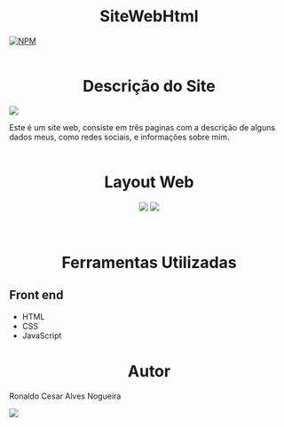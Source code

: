 <h1 align="center"> 
SiteWebHtml 
</h1>

[![NPM](https://img.shields.io/npm/l/react)](https://github.com/RonaldoCesar28/ProjectWebHtml/blob/main/LICENSE)
<br></br>

<h1 align="center">
Descrição do Site
</h1>

<a href="https://ronaldowebhtml.netlify.app/" target="_blank"><img
src="https://img.shields.io/badge/Netlify-%230077B5?style=for-the-badge&logo=netlify&logoColor=white" target="_blank"></a>

Este é um site web, consiste em três paginas com a descrição de alguns dados meus, como redes sociais, e informações sobre mim.
<br></br>

<h1 align="center">
Layout Web
</h1>

<div align="center">
<img src="https://user-images.githubusercontent.com/101528945/195373712-c285e317-d485-44c0-8280-d8cf02a647fd.png" /> 
<img src="https://user-images.githubusercontent.com/101528945/195375476-2844c658-ef07-4adc-9934-cdc62fb74f72.png" />
</div> <br></br>

<h1 align="center">
Ferramentas Utilizadas
</h1>

## Front end
- HTML 
- CSS
- JavaScript

<h1 align="center">
Autor
</h1>

Ronaldo Cesar Alves Nogueira

<a href="https://www.linkedin.com/in/ronaldocesar28/" target="_blank"><img 
src="https://img.shields.io/badge/-LinkedIn-%230077B5?style=for-the-badge&logo=linkedin&logoColor=white" target="_blank"></a>
